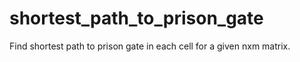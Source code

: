 # shortest_path_to_prison_gate
Find shortest path to prison gate in each cell for a given nxm matrix.
